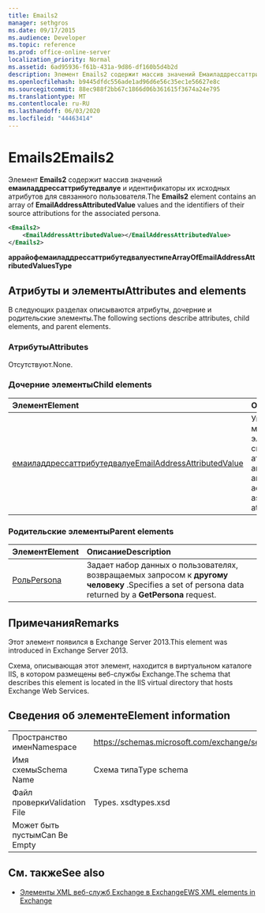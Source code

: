 ```yaml
---
title: Emails2
manager: sethgros
ms.date: 09/17/2015
ms.audience: Developer
ms.topic: reference
ms.prod: office-online-server
localization_priority: Normal
ms.assetid: 6ad95936-f61b-431a-9d86-df160b5d4b2d
description: Элемент Emails2 содержит массив значений Емаиладдрессаттрибутедвалуе и идентификаторы их исходных атрибутов для связанного пользователя.
ms.openlocfilehash: b9445dfdc556ade1ad96d6e56c35ec1e56627e8c
ms.sourcegitcommit: 88ec988f2bb67c1866d06b361615f3674a24e795
ms.translationtype: MT
ms.contentlocale: ru-RU
ms.lasthandoff: 06/03/2020
ms.locfileid: "44463414"
---
```

# <a name="emails2"></a><span data-ttu-id="49a41-103">Emails2</span><span class="sxs-lookup"><span data-stu-id="49a41-103">Emails2</span></span>

<span data-ttu-id="49a41-104">Элемент **Emails2** содержит массив значений **емаиладдрессаттрибутедвалуе** и идентификаторы их исходных атрибутов для связанного пользователя.</span><span class="sxs-lookup"><span data-stu-id="49a41-104">The **Emails2** element contains an array of **EmailAddressAttributedValue** values and the identifiers of their source attributions for the associated persona.</span></span> 
  
```XML
<Emails2>
    <EmailAddressAttributedValue></EmailAddressAttributedValue>
</Emails2>
```

 <span data-ttu-id="49a41-105">**аррайофемаиладдрессаттрибутедвалуестипе**</span><span class="sxs-lookup"><span data-stu-id="49a41-105">**ArrayOfEmailAddressAttributedValuesType**</span></span>
## <a name="attributes-and-elements"></a><span data-ttu-id="49a41-106">Атрибуты и элементы</span><span class="sxs-lookup"><span data-stu-id="49a41-106">Attributes and elements</span></span>

<span data-ttu-id="49a41-107">В следующих разделах описываются атрибуты, дочерние и родительские элементы.</span><span class="sxs-lookup"><span data-stu-id="49a41-107">The following sections describe attributes, child elements, and parent elements.</span></span>
  
### <a name="attributes"></a><span data-ttu-id="49a41-108">Атрибуты</span><span class="sxs-lookup"><span data-stu-id="49a41-108">Attributes</span></span>

<span data-ttu-id="49a41-109">Отсутствуют.</span><span class="sxs-lookup"><span data-stu-id="49a41-109">None.</span></span>
  
### <a name="child-elements"></a><span data-ttu-id="49a41-110">Дочерние элементы</span><span class="sxs-lookup"><span data-stu-id="49a41-110">Child elements</span></span>

|<span data-ttu-id="49a41-111">**Элемент**</span><span class="sxs-lookup"><span data-stu-id="49a41-111">**Element**</span></span>|<span data-ttu-id="49a41-112">**Описание**</span><span class="sxs-lookup"><span data-stu-id="49a41-112">**Description**</span></span>|
|:-----|:-----|
|[<span data-ttu-id="49a41-113">емаиладдрессаттрибутедвалуе</span><span class="sxs-lookup"><span data-stu-id="49a41-113">EmailAddressAttributedValue</span></span>](emailaddressattributedvalue.md) <br/> |<span data-ttu-id="49a41-114">Указывает экземпляр массива адресов электронной почты и связанные с ними атрибуты.</span><span class="sxs-lookup"><span data-stu-id="49a41-114">Specifies an instance of an array of email addresses and their associated attributions.</span></span>  <br/> |
   
### <a name="parent-elements"></a><span data-ttu-id="49a41-115">Родительские элементы</span><span class="sxs-lookup"><span data-stu-id="49a41-115">Parent elements</span></span>

|<span data-ttu-id="49a41-116">**Элемент**</span><span class="sxs-lookup"><span data-stu-id="49a41-116">**Element**</span></span>|<span data-ttu-id="49a41-117">**Описание**</span><span class="sxs-lookup"><span data-stu-id="49a41-117">**Description**</span></span>|
|:-----|:-----|
|[<span data-ttu-id="49a41-118">Роль</span><span class="sxs-lookup"><span data-stu-id="49a41-118">Persona</span></span>](persona.md) <br/> |<span data-ttu-id="49a41-119">Задает набор данных о пользователях, возвращаемых запросом к **другому человеку** .</span><span class="sxs-lookup"><span data-stu-id="49a41-119">Specifies a set of persona data returned by a **GetPersona** request.</span></span>  <br/> |
   
## <a name="remarks"></a><span data-ttu-id="49a41-120">Примечания</span><span class="sxs-lookup"><span data-stu-id="49a41-120">Remarks</span></span>

<span data-ttu-id="49a41-121">Этот элемент появился в Exchange Server 2013.</span><span class="sxs-lookup"><span data-stu-id="49a41-121">This element was introduced in Exchange Server 2013.</span></span>
  
<span data-ttu-id="49a41-122">Схема, описывающая этот элемент, находится в виртуальном каталоге IIS, в котором размещены веб-службы Exchange.</span><span class="sxs-lookup"><span data-stu-id="49a41-122">The schema that describes this element is located in the IIS virtual directory that hosts Exchange Web Services.</span></span>
  
## <a name="element-information"></a><span data-ttu-id="49a41-123">Сведения об элементе</span><span class="sxs-lookup"><span data-stu-id="49a41-123">Element information</span></span>

|||
|:-----|:-----|
|<span data-ttu-id="49a41-124">Пространство имен</span><span class="sxs-lookup"><span data-stu-id="49a41-124">Namespace</span></span>  <br/> |https://schemas.microsoft.com/exchange/services/2006/types  <br/> |
|<span data-ttu-id="49a41-125">Имя схемы</span><span class="sxs-lookup"><span data-stu-id="49a41-125">Schema Name</span></span>  <br/> |<span data-ttu-id="49a41-126">Схема типа</span><span class="sxs-lookup"><span data-stu-id="49a41-126">Type schema</span></span>  <br/> |
|<span data-ttu-id="49a41-127">Файл проверки</span><span class="sxs-lookup"><span data-stu-id="49a41-127">Validation File</span></span>  <br/> |<span data-ttu-id="49a41-128">Types. xsd</span><span class="sxs-lookup"><span data-stu-id="49a41-128">types.xsd</span></span>  <br/> |
|<span data-ttu-id="49a41-129">Может быть пустым</span><span class="sxs-lookup"><span data-stu-id="49a41-129">Can Be Empty</span></span>  <br/> ||
   
## <a name="see-also"></a><span data-ttu-id="49a41-130">См. также</span><span class="sxs-lookup"><span data-stu-id="49a41-130">See also</span></span>



- [<span data-ttu-id="49a41-131">Элементы XML веб-служб Exchange в Exchange</span><span class="sxs-lookup"><span data-stu-id="49a41-131">EWS XML elements in Exchange</span></span>](ews-xml-elements-in-exchange.md)

